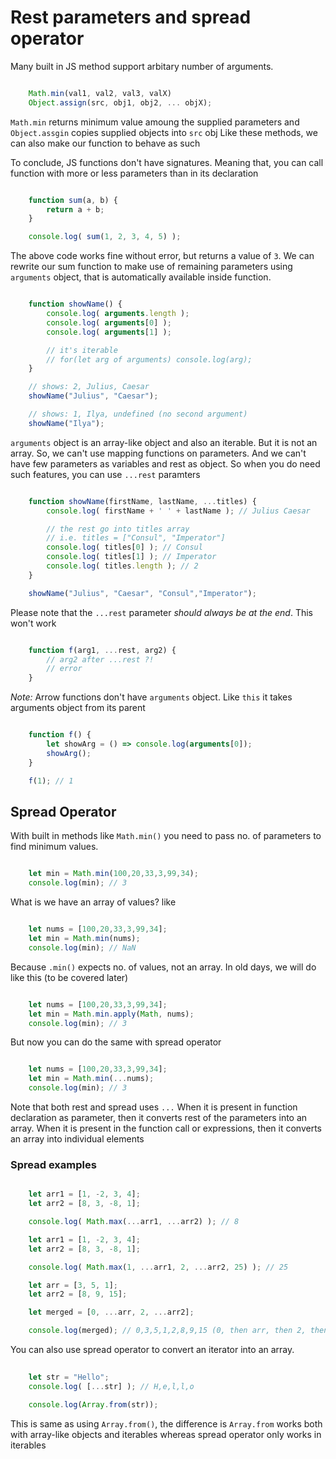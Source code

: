 # Rest parameters and spread operator
Many built in JS method support arbitary number of arguments.
```js

    Math.min(val1, val2, val3, valX)
    Object.assign(src, obj1, obj2, ... objX);

```
`Math.min` returns minimum value amoung the supplied parameters and `Object.assgin` copies supplied objects into `src` obj
Like these methods, we can also make our function to behave as such

To conclude, JS functions don't have signatures. Meaning that, you can call function with more or less parameters than in its declaration

```js

    function sum(a, b) {
        return a + b;
    }

    console.log( sum(1, 2, 3, 4, 5) );

```
The above code works fine without error, but returns a value of `3`.
We can rewrite our sum function to make use of remaining parameters using `arguments` object, that is automatically available inside function.

```js

    function showName() {
        console.log( arguments.length );
        console.log( arguments[0] );
        console.log( arguments[1] );

        // it's iterable
        // for(let arg of arguments) console.log(arg);
    }

    // shows: 2, Julius, Caesar
    showName("Julius", "Caesar");

    // shows: 1, Ilya, undefined (no second argument)
    showName("Ilya");

```

`arguments` object is an array-like object and also an iterable. But it is not an array. So, we can't use mapping functions on parameters. And we can't have few parameters as variables and rest as object. So when you do need such features, you can use `...rest` paramters

```js

    function showName(firstName, lastName, ...titles) {
        console.log( firstName + ' ' + lastName ); // Julius Caesar

        // the rest go into titles array
        // i.e. titles = ["Consul", "Imperator"]
        console.log( titles[0] ); // Consul
        console.log( titles[1] ); // Imperator
        console.log( titles.length ); // 2
    }

    showName("Julius", "Caesar", "Consul","Imperator");

```
Please note that the `...rest` parameter *should always be at the end*.
This won't work
```js

    function f(arg1, ...rest, arg2) { 
        // arg2 after ...rest ?!
        // error
    }

```
*Note:* Arrow functions don't have `arguments` object. Like `this` it takes arguments object from its parent
```js

    function f() {
        let showArg = () => console.log(arguments[0]);
        showArg();
    }

    f(1); // 1

```

## Spread Operator
With built in methods like `Math.min()` you need to pass no. of parameters to find minimum values. 
```js

    let min = Math.min(100,20,33,3,99,34);
    console.log(min); // 3

```
What is we have an array of values? like
```js

    let nums = [100,20,33,3,99,34];
    let min = Math.min(nums);
    console.log(min); // NaN

```
Because `.min()` expects no. of values, not an array. In old days, we will do like this (to be covered later)
```js

    let nums = [100,20,33,3,99,34];
    let min = Math.min.apply(Math, nums);
    console.log(min); // 3

```
But now you can do the same with spread operator
```js

    let nums = [100,20,33,3,99,34];
    let min = Math.min(...nums);
    console.log(min); // 3

```
Note that both rest and spread uses `...` 
When it is present in function declaration as parameter, then it converts rest of the parameters into an array.
When it is present in the function call or expressions, then it converts an array into individual elements

### Spread examples
```js

    let arr1 = [1, -2, 3, 4];
    let arr2 = [8, 3, -8, 1];

    console.log( Math.max(...arr1, ...arr2) ); // 8

    let arr1 = [1, -2, 3, 4];
    let arr2 = [8, 3, -8, 1];

    console.log( Math.max(1, ...arr1, 2, ...arr2, 25) ); // 25

    let arr = [3, 5, 1];
    let arr2 = [8, 9, 15];

    let merged = [0, ...arr, 2, ...arr2];

    console.log(merged); // 0,3,5,1,2,8,9,15 (0, then arr, then 2, then arr2)

```

You can also use spread operator to convert an iterator into an array.
```js
    
    let str = "Hello";
    console.log( [...str] ); // H,e,l,l,o

    console.log(Array.from(str));

```

This is same as using `Array.from()`, the difference is `Array.from` works both with array-like objects and iterables whereas spread operator only works in iterables

